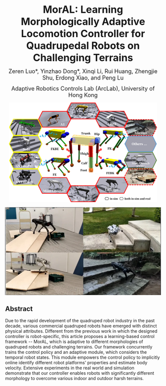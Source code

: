 
<p align="center">
<b>
<font size=6>
MorAL: Learning Morphologically Adaptive Locomotion Controller for Quadrupedal Robots on Challenging Terrains
</font>
</b>
</p>

<p align="center">
<font size=4>
Zeren Luo*, Yinzhao Dong*, Xinqi Li, Rui Huang, Zhengjie Shu, Erdong Xiao, and Peng Lu
</font>
</p>

<p align="center">
<font size=4>
Adaptive Robotics Controls Lab (ArcLab), University of Hong Kong
</font>
</p>


<div align=center>
<img src="./Figures/cover.png" width=480/>
</div>

[![MorAL_video_cover](./Figures/video_cover.png )](https://www.youtube.com/watch?v=EjR2OkiLzTA)

## Abstract
Due to the rapid development of the quadruped robot industry in the past decade, various commercial quadruped robots 
have emerged with distinct physical attributes. Different from the previous work in which the designed controller is 
robot-specific, this article proposes a learning-based control framework -- MorAL, which is adaptive to different 
morphologies of quadruped robots and challenging terrains. Our framework concurrently trains the control policy and an 
adaptive module, which considers the temporal robot states. This module empowers the control policy to implicitly online 
identify different robot platforms' properties and estimate body velocity. Extensive experiments in the real world and 
simulation demonstrate that our controller enables robots with significantly different morphology to overcome various 
indoor and outdoor harsh terrains.

